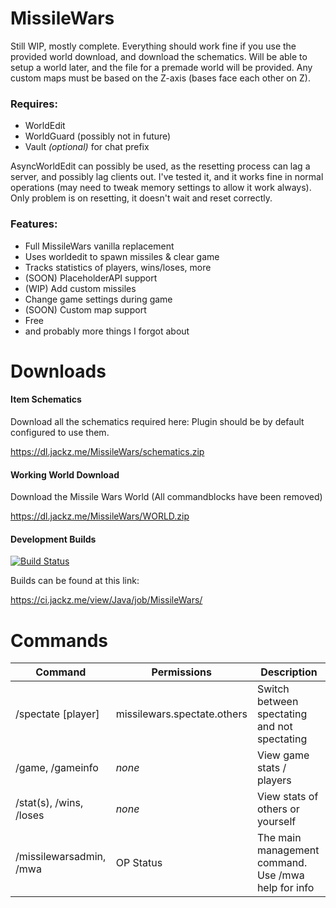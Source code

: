 # MissileWars

Still WIP, mostly complete. Everything should work fine if you use the provided world download, and download the schematics. Will be able to setup a world later, and the file for a premade world will be provided. Any custom maps must be based on the Z-axis (bases face each other on Z).


### Requires:
* WorldEdit
* WorldGuard (possibly not in future)
* Vault _(optional)_ for chat prefix

AsyncWorldEdit can possibly be used, as the resetting process can lag a server, and possibly lag clients out. I've tested it, and it works fine in normal operations (may need to tweak memory settings to allow it work always). Only problem is on resetting, it doesn't wait and reset correctly.

### Features:
* Full MissileWars vanilla replacement
* Uses worldedit to spawn missiles & clear game
* Tracks statistics of players, wins/loses, more
* (SOON) PlaceholderAPI support
* (WIP) Add custom missiles
* Change game settings during game
* (SOON) Custom map support
* Free
* and probably more things I forgot about

# Downloads
#### Item Schematics
Download all the schematics required here:
Plugin should be by default configured to use them.

https://dl.jackz.me/MissileWars/schematics.zip


#### Working World Download
Download the Missile Wars World
(All commandblocks have been removed)

https://dl.jackz.me/MissileWars/WORLD.zip


#### Development Builds 

[![Build Status](https://ci.jackz.me/view/Java/job/MissileWars/badge/icon)](https://ci.jackz.me/view/Java/job/MissileWars/)

Builds can be found at this link:

https://ci.jackz.me/view/Java/job/MissileWars/


# Commands
| Command                      | Permissions                | Description                                               |
|------------------------------|----------------------------|-----------------------------------------------------------|
| /spectate [player]           | missilewars.spectate.others| Switch between spectating and not spectating              |
| /game, /gameinfo             | _none_                     | View game stats / players                                 |
| /stat(s), /wins, /loses      | _none_                     | View stats of others or yourself                          |
| /missilewarsadmin, /mwa      | OP Status                  | The main management command. Use /mwa help for info       |

